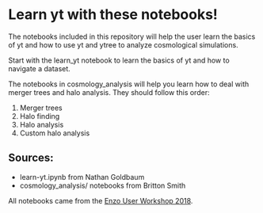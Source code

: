 # Learn yt with these notebooks!

The notebooks included in this repository will help the user learn the basics of yt and how to use yt and ytree to analyze cosmological simulations.

Start with the learn_yt notebook to learn the basics of yt and how to navigate a dataset.

The notebooks in cosmology_analysis will help you learn how to deal with merger trees and halo analysis. They should follow this order:
1. Merger trees
2. Halo finding
3. Halo analysis
4. Custom halo analysis

## Sources:
- learn-yt.ipynb from Nathan Goldbaum
- cosmology_analysis/ notebooks from Britton Smith

All notebooks came from the [Enzo User Workshop 2018](https://sites.google.com/view/enzodays2018/program/user-tutorials?authuser=0).

